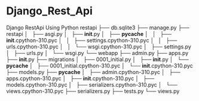 # Django_Rest_Api
Django RestApi Using Python 
restapi
    ├── db.sqlite3
    ├── manage.py
    ├── restapi
    │   ├── asgi.py
    │   ├── __init__.py
    │   ├── __pycache__
    │   │   ├── __init__.cpython-310.pyc
    │   │   ├── settings.cpython-310.pyc
    │   │   ├── urls.cpython-310.pyc
    │   │   └── wsgi.cpython-310.pyc
    │   ├── settings.py
    │   ├── urls.py
    │   └── wsgi.py
    └── webapp
        ├── admin.py
        ├── apps.py
        ├── __init__.py
        ├── migrations
        │   ├── 0001_initial.py
        │   ├── __init__.py
        │   └── __pycache__
        │       ├── 0001_initial.cpython-310.pyc
        │       └── __init__.cpython-310.pyc
        ├── models.py
        ├── __pycache__
        │   ├── admin.cpython-310.pyc
        │   ├── apps.cpython-310.pyc
        │   ├── __init__.cpython-310.pyc
        │   ├── models.cpython-310.pyc
        │   ├── serializers.cpython-310.pyc
        │   └── views.cpython-310.pyc
        ├── serializers.py
        ├── tests.py
        └── views.py
